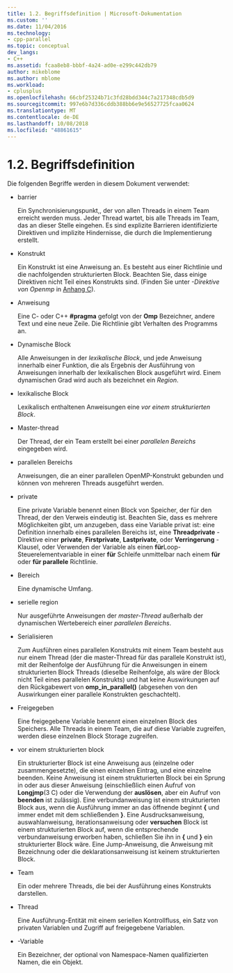 ```yaml
---
title: 1.2. Begriffsdefinition | Microsoft-Dokumentation
ms.custom: ''
ms.date: 11/04/2016
ms.technology:
- cpp-parallel
ms.topic: conceptual
dev_langs:
- C++
ms.assetid: fcaa8eb8-bbbf-4a24-ad0e-e299c442db79
author: mikeblome
ms.author: mblome
ms.workload:
- cplusplus
ms.openlocfilehash: 66cbf25324b71c3fd28bdd344c7a217348cdb5d9
ms.sourcegitcommit: 997e6b7d336cddb388bb6e9e56527725fcaa0624
ms.translationtype: MT
ms.contentlocale: de-DE
ms.lasthandoff: 10/08/2018
ms.locfileid: "48861615"
---
```

# <a name="12-definition-of-terms"></a>1.2. Begriffsdefinition

Die folgenden Begriffe werden in diesem Dokument verwendet:

- barrier

   Ein Synchronisierungspunkt,, der von allen Threads in einem Team erreicht werden muss.  Jeder Thread wartet, bis alle Threads im Team, das an dieser Stelle eingehen. Es sind explizite Barrieren identifizierte Direktiven und implizite Hindernisse, die durch die Implementierung erstellt.

- Konstrukt

   Ein Konstrukt ist eine Anweisung an. Es besteht aus einer Richtlinie und die nachfolgenden strukturierten Block. Beachten Sie, dass einige Direktiven nicht Teil eines Konstrukts sind. (Finden Sie unter *-Direktive von Openmp* in [Anhang C](../../parallel/openmp/c-openmp-c-and-cpp-grammar.md)).

- Anweisung

   Eine C- oder C++ **#pragma** gefolgt von der **Omp** Bezeichner, andere Text und eine neue Zeile. Die Richtlinie gibt Verhalten des Programms an.

- Dynamische Block

   Alle Anweisungen in der *lexikalische Block*, und jede Anweisung innerhalb einer Funktion, die als Ergebnis der Ausführung von Anweisungen innerhalb der lexikalischen Block ausgeführt wird. Einem dynamischen Grad wird auch als bezeichnet ein *Region*.

- lexikalische Block

   Lexikalisch enthaltenen Anweisungen eine *vor einem strukturierten Block*.

- Master-thread

   Der Thread, der ein Team erstellt bei einer *parallelen Bereichs* eingegeben wird.

- parallelen Bereichs

   Anweisungen, die an einer parallelen OpenMP-Konstrukt gebunden und können von mehreren Threads ausgeführt werden.

- private

   Eine private Variable benennt einen Block von Speicher, der für den Thread, der den Verweis eindeutig ist. Beachten Sie, dass es mehrere Möglichkeiten gibt, um anzugeben, dass eine Variable privat ist: eine Definition innerhalb eines parallelen Bereichs ist, eine **Threadprivate** -Direktive einer **private**, **Firstprivate**, **Lastprivate**, oder **Verringerung** -Klausel, oder Verwenden der Variable als einen **für**Loop-Steuerelementvariable in einer **für** Schleife unmittelbar nach einem **für** oder **für parallele** Richtlinie.

- Bereich

   Eine dynamische Umfang.

- serielle region

   Nur ausgeführte Anweisungen der *master-Thread* außerhalb der dynamischen Wertebereich einer *parallelen Bereichs*.

- Serialisieren

   Zum Ausführen eines parallelen Konstrukts mit einem Team besteht aus nur einem Thread (der die master-Thread für das parallele Konstrukt ist), mit der Reihenfolge der Ausführung für die Anweisungen in einem strukturierten Block Threads (dieselbe Reihenfolge, als wäre der Block nicht Teil eines parallelen Konstrukts) und hat keine Auswirkungen auf den Rückgabewert von **omp_in_parallel()** (abgesehen von den Auswirkungen einer parallele Konstrukten geschachtelt).

- Freigegeben

   Eine freigegebene Variable benennt einen einzelnen Block des Speichers. Alle Threads in einem Team, die auf diese Variable zugreifen, werden diese einzelnen Block Storage zugreifen.

- vor einem strukturierten block

   Ein strukturierter Block ist eine Anweisung aus (einzelne oder zusammengesetzte), die einen einzelnen Eintrag, und eine einzelne beenden. Keine Anweisung ist einem strukturierten Block bei ein Sprung in oder aus dieser Anweisung (einschließlich einen Aufruf von **Longjmp**(3 C) oder die Verwendung der **auslösen**, aber ein Aufruf von **beenden** ist zulässig). Eine verbundanweisung ist einem strukturierten Block aus, wenn die Ausführung immer an das öffnende beginnt **{** und immer endet mit dem schließenden **}**. Eine Ausdrucksanweisung, auswahlanweisung, iterationsanweisung oder **versuchen** Block ist einem strukturierten Block auf, wenn die entsprechende verbundanweisung erworben haben, schließen Sie ihn in **{** und **}** ein strukturierter Block wäre. Eine Jump-Anweisung, die Anweisung mit Bezeichnung oder die deklarationsanweisung ist keinem strukturierten Block.

- Team

   Ein oder mehrere Threads, die bei der Ausführung eines Konstrukts darstellen.

- Thread

   Eine Ausführung-Entität mit einem seriellen Kontrollfluss, ein Satz von privaten Variablen und Zugriff auf freigegebene Variablen.

- -Variable

   Ein Bezeichner, der optional von Namespace-Namen qualifizierten Namen, die ein Objekt.
